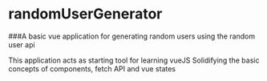 # randomUserGenerator
###A basic vue application for generating random users using the random user api

This application acts as starting tool for learning vueJS
Solidifying the basic concepts of components, fetch API and vue states
